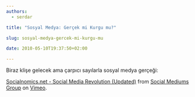 ```yaml
---
authors:
  - serdar

title: "Sosyal Medya: Gerçek mi Kurgu mu?"

slug: sosyal-medya-gercek-mi-kurgu-mu

date: 2010-05-10T19:37:50+02:00

---
```


Biraz klişe gelecek ama çarpıcı sayılarla sosyal medya gerçeği:
<!-- more -->

[Socialnomics.net - Social Media Revolution (Updated)](http://vimeo.com/11602653) from [Social Mediums Group](http://vimeo.com/user3777959) on [Vimeo](http://vimeo.com).
